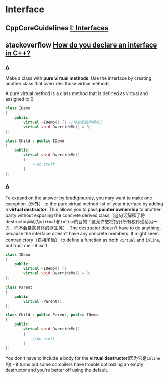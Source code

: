 # Interface



## CppCoreGuidelines [I: Interfaces](http://isocpp.github.io/CppCoreGuidelines/CppCoreGuidelines#S-interfaces)



## stackoverflow [How do you declare an interface in C++?](https://stackoverflow.com/questions/318064/how-do-you-declare-an-interface-in-c)

### [A](https://stackoverflow.com/a/318084)

Make a class with **pure virtual methods**. Use the interface by creating another class that overrides those virtual methods.

A pure virtual method is a class method that is defined as virtual and assigned to 0.

```cpp
class IDemo
{
    public:
        virtual ~IDemo() {} //将此函数声明成了
        virtual void OverrideMe() = 0;
};

class Child : public IDemo
{
    public:
        virtual void OverrideMe()
        {
            //do stuff
        }
};
```

### [A](https://stackoverflow.com/a/318137)

To expand on the answer by [bradtgmurray](https://stackoverflow.com/questions/318064/how-do-you-declare-an-interface-in-c#318084), you may want to make one exception（例外） to the pure virtual method list of your interface by adding a **virtual destructor**. This allows you to pass **pointer ownership** to another party without exposing the concrete derived class（这句话解释了将destructor声明为`virtual`和`inline`的目的：这允许您将指针所有权传递给另一方，而不会暴露具体的派生类）. The destructor doesn't have to do anything, because the interface doesn't have any concrete members. It might seem contradictory（自相矛盾） to define a function as both `virtual` and `inline`, but trust me - it isn't.

```cpp
class IDemo
{
    public:
        virtual ~IDemo() {}
        virtual void OverrideMe() = 0;
};

class Parent
{
    public:
        virtual ~Parent();
};

class Child : public Parent, public IDemo
{
    public:
        virtual void OverrideMe()
        {
            //do stuff
        }
};
```

You don't have to include a body for the **virtual destructor**(因为它是`inline`的) - it turns out some compilers have trouble optimizing an empty destructor and you're better off using the default.

